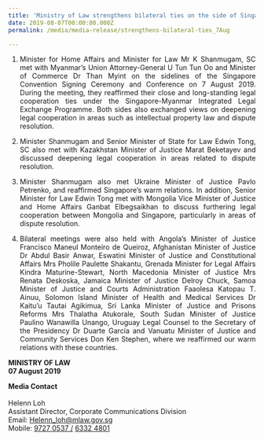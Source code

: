 ```yaml
---
title: 'Ministry of Law strengthens bilateral ties on the side of Singapore Convention Signing Ceremony and Conference'
date: 2019-08-07T00:00:00.000Z
permalink: /media/media-release/strengthens-bilateral-ties_7Aug

---
```



<div>
<ol type="1" class="liststyle">
                        <li>
                          <p  align="justify">Minister for Home Affairs and Minister for Law Mr K Shanmugam, SC met with Myanmar’s Union Attorney-General U Tun Tun Oo and Minister of Commerce Dr Than Myint on the sidelines of the Singapore Convention Signing Ceremony and Conference on 7 August 2019. During the meeting, they reaffirmed their close and long-standing legal cooperation ties under the Singapore-Myanmar Integrated Legal Exchange Programme. Both sides also exchanged views on deepening legal cooperation in areas such as intellectual property law and dispute resolution.
                          </p> 
                        </li>
                        <li>
                          <p  align="justify">Minister Shanmugam and Senior Minister of State for Law Edwin Tong, SC also met with Kazakhstan Minister of Justice Marat Beketayev and discussed deepening legal cooperation in areas related to dispute resolution.</p> 
                        </li>
                        <li>
                          <p  align="justify">Minister Shanmugam also met Ukraine Minister of Justice Pavlo Petrenko, and reaffirmed Singapore’s warm relations. In addition, Senior Minister for Law Edwin Tong met with Mongolia Vice Minister of Justice and Home Affairs Ganbat Elbegsaikhan to discuss furthering legal cooperation between Mongolia and Singapore, particularly in areas of dispute resolution.</p> 
                        </li>
                        <li>
                          <p align="justify">Bilateral meetings were also held with Angola’s Minister of Justice Francisco Maneul Monteiro de Queiroz, Afghanistan Minister of Justice Dr Abdul Basir Anwar, Eswatini Minister of Justice and Constitutional Affairs Mrs Pholile Paulette Shakantu, Grenada Minister for Legal Affairs Kindra Maturine-Stewart, North Macedonia Minister of Justice Mrs Renata Deskoska, Jamaica Minister of Justice Delroy Chuck, Samoa Minister of Justice and Courts Administration Faaolesa Katopau T. Ainuu, Solomon Island Minister of Health and Medical Services Dr Kaitu’u Tautai Agikimua, Sri Lanka Minister of Justice and Prisons Reforms Mrs Thalatha Atukorale, South Sudan Minister of Justice Paulino Wanawilla Unango, Uruguay Legal Counsel to the Secretary of the Presidency Dr Duarte García and Vanuatu Minister of Justice and Community Services Don Ken Stephen, where we reaffirmed our warm relations with these countries.</p> 
                        </li>
</ol>
<p>
<b> MINISTRY OF LAW </b> <br> <b> 07 August 2019 </b>  
  </p>               
<b> Media Contact </b> <br><br>
Helenn Loh <br>
Assistant Director, Corporate Communications Division <br>
Email: <a href="mailto:Helenn_loh@mlaw.gov.sg">Helenn_loh@mlaw.gov.sg </a> <br>
Mobile: <a href="tel:+6597270537"> 9727 0537 /</a>   <a href="tel:+6563324801">6332 4801</a> 
